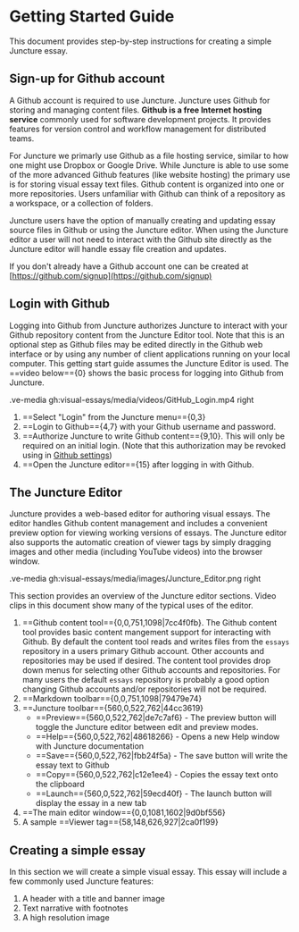 # Getting Started Guide

This document provides step-by-step instructions for creating a simple Juncture essay.

## Sign-up for Github account

A Github account is required to use Juncture.  Juncture uses Github for storing and managing content files.  **Github is a free Internet hosting service** commonly used for software development projects.  It provides features for version control and workflow management for distributed teams.

For Juncture we primarly use Github as a file hosting service, similar to how one might use Dropbox or Google Drive. While Juncture is able to use some of the more advanced Github features (like website hosting) the primary use is for storing visual essay text files. Github content is organized into one or more repositories. Users unfamiliar with Github can think of a repository as a workspace, or a collection of folders. 

Juncture users have the option of manually creating and updating essay source files in Github or using the Juncture editor. When using the Juncture editor a user will not need to interact with the Github site directly as the Juncture editor will handle essay file creation and updates.

If you don't already have a Github account one can be created at [https://github.com/signup](https://github.com/signup)

## Login with Github

Logging into Github from Juncture authorizes Juncture to interact with your Github repository content from the Juncture Editor tool.  Note that this is an optional step as Github files may be edited directly in the Github web interface or by using any number of client applications running on your local computer. This getting start guide assumes the Juncture Editor is used.  The ==video below=={0} shows the basic process for logging into Github from Juncture.

.ve-media gh:visual-essays/media/videos/GitHub_Login.mp4 right

1. ==Select "Login" from the Juncture menu=={0,3}
2. ==Login to Github=={4,7} with your Github username and password.
3. ==Authorize Juncture to write Github content=={9,10}.  This will only be required on an initial login.  (Note that this authorization may be revoked using in [Github settings](https://github.com/settings/apps/authorizations))
4. ==Open the Juncture editor=={15} after logging in with Github.

## The Juncture Editor

Juncture provides a web-based editor for authoring visual essays.  The editor handles Github content management and includes a convenient preview option for viewing working versions of essays.  The Juncture editor also supports the automatic creation of viewer tags by simply dragging images and other media (including YouTube videos) into the browser window.

.ve-media gh:visual-essays/media/images/Juncture_Editor.png right

This section provides an overview of the Juncture editor sections.  Video clips in this document show many of the typical uses of the editor.

1. ==Github content tool=={0,0,751,1098|7cc4f0fb}.  The Github content tool provides basic content mangement support for interacting with Github.  By default the content tool reads and writes files from the `essays` repository in a users primary Github account.  Other accounts and repositories may be used if desired.  The content tool provides drop down menus for selecting other Github accounts and repositories.  For many users the default `essays` repository is probably a good option changing Github accounts and/or repositories will not be required.
2. ==Markdown toolbar=={0,0,751,1098|79479e74}
3. ==Juncture toolbar=={560,0,522,762|44cc3619}
    - ==Preview=={560,0,522,762|de7c7af6} - The preview button will toggle the Juncture editor between edit and preview modes.
    - ==Help=={560,0,522,762|48618266} - Opens a new Help window with Juncture documentation
    - ==Save=={560,0,522,762|fbb24f5a} - The save button will write the essay text to Github
    - ==Copy=={560,0,522,762|c12e1ee4} - Copies the essay text onto the clipboard
    - ==Launch=={560,0,522,762|59ecd40f} - The launch button will display the essay in a new tab
5. ==The main editor window=={0,0,1081,1602|9d0bf556}
6. A sample ==Viewer tag=={58,148,626,927|2ca0f199}

## Creating a simple essay

In this section we will create a simple visual essay.  This essay will include a few commonly used Juncture features:
1. A header with a title and banner image
2. Text narrative with footnotes
3. A high resolution image